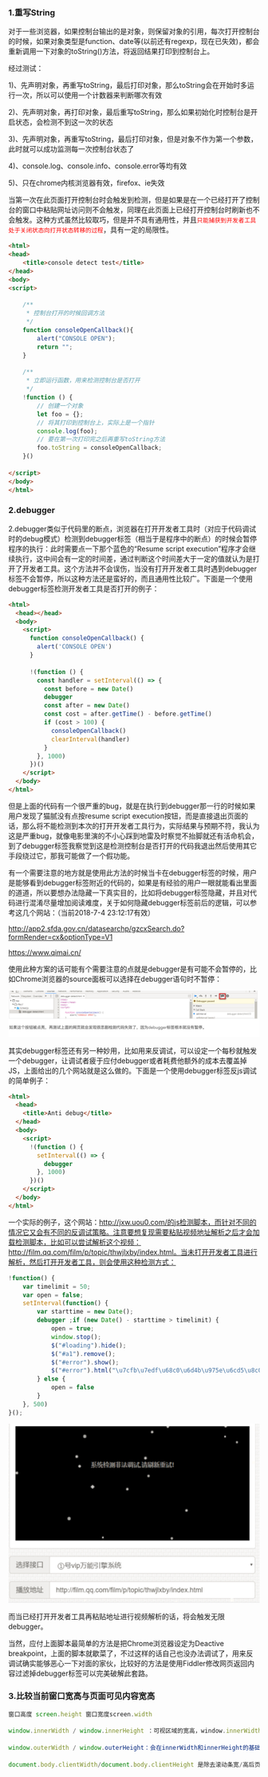 ### 1.重写String
对于一些浏览器，如果控制台输出的是对象，则保留对象的引用，每次打开控制台的时候，如果对象类型是function、date等(以前还有regexp，现在已失效)，都会重新调用一下对象的toString()方法，将返回结果打印到控制台上。

经过测试：

1)、先声明对象，再重写toString，最后打印对象，那么toString会在开始时多运行一次，所以可以使用一个计数器来判断哪次有效

2)、先声明对象，再打印对象，最后重写toString，那么如果初始化时控制台是开启状态，会检测不到这一次的状态

3)、先声明对象，再重写toString，最后打印对象，但是对象不作为第一个参数，此时就可以成功监测每一次控制台状态了

4)、console.log、console.info、console.error等均有效

5)、只在chrome内核浏览器有效，firefox、ie失效

当第一次在此页面打开控制台时会触发到检测，但是如果是在一个已经打开了控制台的窗口中粘贴网址访问则不会触发，同理在此页面上已经打开控制台时刷新也不会触发。这种方式虽然比较取巧，但是并不具有通用性，并且<code style="color:red">只能捕获到开发者工具处于关闭状态向打开状态转移的过程</code>，具有一定的局限性。

```html
<html>
<head>
    <title>console detect test</title>
</head>
<body>
<script>
 
    /**
     * 控制台打开的时候回调方法
     */
    function consoleOpenCallback(){
        alert("CONSOLE OPEN");
        return "";
    }
 
    /**
     * 立即运行函数，用来检测控制台是否打开
     */
    !function () {
        // 创建一个对象
        let foo = {};
        // 将其打印到控制台上，实际上是一个指针
        console.log(foo);
        // 要在第一次打印完之后再重写toString方法
        foo.toString = consoleOpenCallback;
    }()
 
</script>
</body>
</html>
```

### 2.debugger
2.debugger类似于代码里的断点，浏览器在打开开发者工具时（对应于代码调试时的debug模式）检测到debugger标签（相当于是程序中的断点）的时候会暂停程序的执行：此时需要点一下那个蓝色的“Resume script execution”程序才会继续执行，这中间会有一定的时间差，通过判断这个时间差大于一定的值就认为是打开了开发者工具。这个方法并不会误伤，当没有打开开发者工具时遇到debugger标签不会暂停，所以这种方法还是蛮好的，而且通用性比较广。下面是一个使用debugger标签检测开发者工具是否打开的例子：
```html
<html>
  <head></head>
  <body>
    <script>
      function consoleOpenCallback() {
        alert('CONSOLE OPEN')
      }

      !(function () {
        const handler = setInterval(() => {
          const before = new Date()
          debugger
          const after = new Date()
          const cost = after.getTime() - before.getTime()
          if (cost > 100) {
            consoleOpenCallback()
            clearInterval(handler)
          }
        }, 1000)
      })()
    </script>
  </body>
</html>
```
但是上面的代码有一个很严重的bug，就是在执行到debugger那一行的时候如果用户发现了猫腻没有点按resume script execution按钮，而是直接退出页面的话，那么将不能检测到本次的打开开发者工具行为，实际结果与预期不符，我认为这是严重bug，就像电影里演的不小心踩到地雷及时察觉不抬脚就还有活命机会，到了debugger标签我察觉到这是检测控制台是否打开的代码我退出然后使用其它手段绕过它，那我可能做了一个假功能。

有一个需要注意的地方就是使用此方法的时候当卡在debugger标签的时候，用户是能够看到debugger标签附近的代码的，如果是有经验的用户一眼就能看出里面的道道，所以要想办法隐藏一下真实目的，比如将debugger标签隐藏，并且对代码进行混淆尽量增加阅读难度，关于如何隐藏debugger标签前后的逻辑，可以参考这几个网站：（当前2018-7-4 23:12:17有效）

http://app2.sfda.gov.cn/datasearchp/gzcxSearch.do?formRender=cx&optionType=V1

https://www.qimai.cn/

使用此种方案的话可能有个需要注意的点就是debugger是有可能不会暂停的，比如Chrome浏览器的source面板可以选择在debugger语句时不暂停：

![alt text](./images/debugger.png)

其实debugger标签还有另一种妙用，比如用来反调试，可以设定一个每秒就触发一个debugger，让调试者疲于应付debugger或者耗费他额外的成本去覆盖掉JS，上面给出的几个网站就是这么做的。下面是一个使用debugger标签反js调试的简单例子：

```html
<html>
  <head>
    <title>Anti debug</title>
  </head>
  <body>
    <script>
      !(function () {
        setInterval(() => {
          debugger
        }, 1000)
      })()
    </script>
  </body>
</html>
```

一个实际的例子，这个网站：http://jxw.uou0.com/的js检测脚本，而针对不同的情况它又会有不同的反调试策略。注意要想复现需要粘贴视频地址解析之后才会加载检测脚本，比如可以尝试解析这个视频：http://film.qq.com/film/p/topic/thwjlxby/index.html。当未打开开发者工具进行解析，然后打开开发者工具，则会使用这种检测方式：

```js
!function() {
    var timelimit = 50;
    var open = false;
    setInterval(function() {
        var starttime = new Date();
        debugger ;if (new Date() - starttime > timelimit) {
            open = true;
            window.stop();
            $("#loading").hide();
            $("#a1").remove();
            $("#error").show();
            $("#error").html("\u7cfb\u7edf\u68c0\u6d4b\u975e\u6cd5\u8c03\u8bd5\u002c\u8bf7\u5237\u65b0\u91cd\u8bd5\u0021")
        } else {
            open = false
        }
    }, 500)
}();
```

![alt text](./images/debugger2.png)

而当已经打开开发者工具再粘贴地址进行视频解析的话，将会触发无限debugger。

当然，应付上面脚本最简单的方法是把Chrome浏览器设定为Deactive breakpoint，上面的脚本就歇菜了，不过这样的话自己也没办法调试了，用来反调试确实能够恶心一下对面的家伙，比较好的方法是使用Fiddler修改网页返回内容过滤掉debugger标签可以完美破解此套路。

### 3.比较当前窗口宽高与页面可见内容宽高
```js
窗口高度 screen.height 窗口宽度screen.width

window.innerWidth / window.innerHeight ：可视区域的宽高，window.innerWidth包含了纵向滚动条的宽度，window.innerHeight包含了水平（横向）滚动条的宽度。(可以理解为浏览器页面可用宽/高)

window.outerWidth / window.outerHeight：会在innerWidth和innerHeight的基础上加上工具条的宽度。(可以理解为浏览器窗口宽/高)

document.body.clientWidth/document.body.clientHeight 是除去滚动条宽/高后页面实际使用宽/高
```
